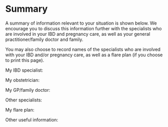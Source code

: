 # Summary
A summary of information relevant to your situation is shown below. We encourage you to discuss this information further with the specialists who are involved in your IBD and pregnancy care, as well as your general practitioner/family doctor and family.

You may also choose to record names of the specialists who are involved with your IBD and/or pregnancy care, as well as a flare plan (if you choose to print this page).

My IBD specialist:

My obstetrician:

My GP/family doctor:

Other specialists:

My flare plan:









Other useful information:

<!-- <h1>Summary:<br /> pregnancy, crohns disease, perianal</h1>

**Overall**

Notes about pregnancy in remission & when active.

<br />**Inheritance**

Some copy that describes what it means for the disease to be active and
how that is understood and discovered. A [term, or something to be defined](definedTerm)
would be clickable and prompt the dialogue box on the right.

<br />**Surgery & Specifics**

Some copy that describes what it means for the disease to be active and
how that is understood and discovered. A [term, or something to be defined](definedTerm)
would be clickable and prompt the dialogue box on the right.

<br />**Delivery**

Some copy that describes what it means for the disease to be active and
how that is understood and discovered. A [term, or something to be defined](definedTerm)
would be clickable and prompt the dialogue box on the right.

<br />**Breastfeeding**

Some copy that describes what it means for the disease to be active and
how that is understood and discovered. A [term, or something to be defined](definedTerm)
would be clickable and prompt the dialogue box on the right.

<h5>Information last updated November 1, 2018.</h5> -->
